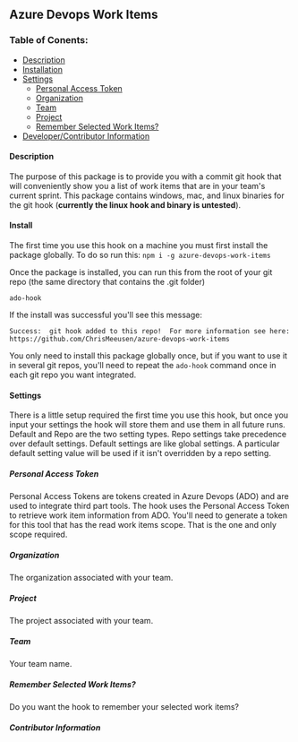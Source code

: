 ## Azure Devops Work Items

### Table of Conents:
* [Description](#description)
* [Installation](#install)
* [Settings](#settings)
  * [Personal Access Token](#pat)
  * [Organization](#org)
  * [Team](#team)
  * [Project](#project)
  * [Remember Selected Work Items?](#remember-work-items)
* [Developer/Contributor Information](#contribute)


<a name="description" />

#### Description
The purpose of this package is to provide you with a commit git hook that will conveniently show you a list of work items 
that are in your team's current sprint.  This package contains windows, mac, and linux binaries for the git hook (**currently the linux hook and binary is untested**).

<a name="install"/>

#### Install
The first time you use this hook on a machine you must first install the package globally.  To do so run this: ```npm i -g azure-devops-work-items```

Once the package is installed, you can run this from the root of your git repo (the same directory that contains the .git folder)

```ado-hook```

If the install was successful you'll see this message:

```Success:  git hook added to this repo!  For more information see here: https://github.com/ChrisMeeusen/azure-devops-work-items```

You only need to install this package globally once, but if you want to use it in several git repos, you'll need to repeat the ```ado-hook``` command once in each git repo you want integrated.


<a name="settings" />

#### Settings
There is a little setup required the first time you use this hook, but once you input your settings the hook will store them and use them 
in all future runs.  Default and Repo are the two setting types.  Repo settings take precedence over default settings. Default settings are like global settings.  A particular default setting value will be used
if it isn't overridden by a repo setting. 

<a name="pat" />

##### Personal Access Token
Personal Access Tokens are tokens created in Azure Devops (ADO) and are used to integrate third part tools.  The hook uses the Personal Access Token to retrieve work item 
information from ADO.  You'll need to generate a token for this tool that has the read work items scope.  That is the one and only scope required.


<a name="org" />

##### Organization
The organization associated with your team.

<a name="project" />

##### Project
The project associated with your team.

<a name="team" />

##### Team
Your team name.


<a name="remember-work-items" />

##### Remember Selected Work Items?
Do you want the hook to remember your selected work items?

<a name="contrib" />

##### Contributor Information

